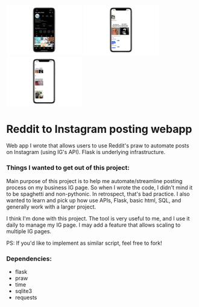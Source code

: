 <p float="middle">
  <img width="200" alt="portfolio_view" src="https://raw.githubusercontent.com/zackmawaldi/Reddit-to-Instagram-posting-webapp/main/screenshots/2.png">
  <img width="200" alt="portfolio_view" src="https://raw.githubusercontent.com/zackmawaldi/Reddit-to-Instagram-posting-webapp/main/screenshots/1.png">
  <img width="200" alt="portfolio_view" src="https://raw.githubusercontent.com/zackmawaldi/Reddit-to-Instagram-posting-webapp/main/screenshots/3.png">
</p>

# Reddit to Instagram posting webapp
Web app I wrote that allows users to use Reddit's praw to automate posts on Instagram (using IG's API).
Flask is underlying infrastructure.

### Things I wanted to get out of this project:
Main purpose of this project is to help me automate/streamline posting process on my business IG page. So when I wrote the code, I didn't mind it to be spaghetti and non-pythonic. In retrospect, that's bad practice.
I also wanted to learn and pick up how use APIs, Flask, basic html, SQL, and generally work with a larger project.

I think I'm done with this project. The tool is very useful to me, and I use it daily to manage my IG page. I may add a feature that allows scaling to multiple IG pages.

PS: If you'd like to implement as similar script, feel free to fork!


### Dependencies:
- flask
- praw
- time
- sqlite3
- requests
